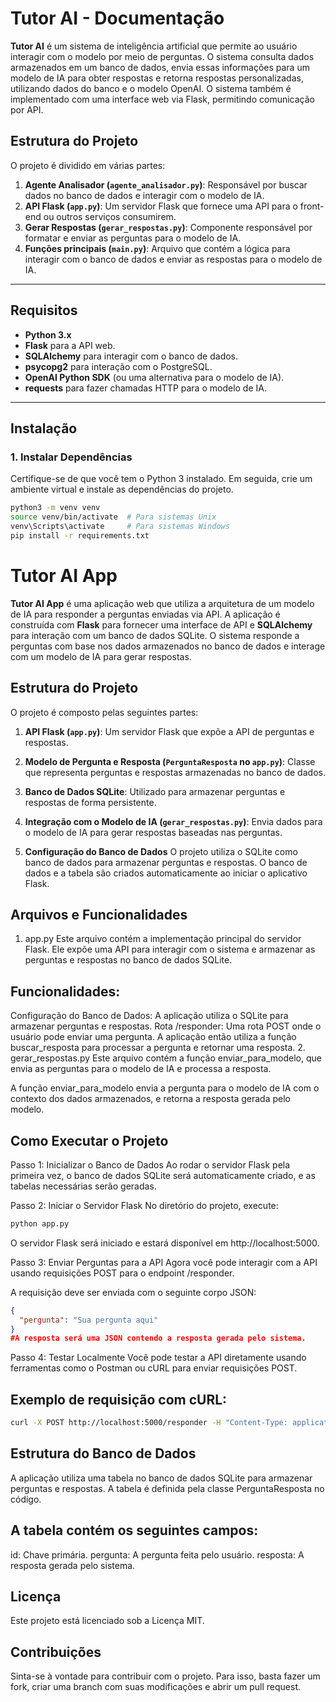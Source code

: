 # **Tutor AI - Documentação**

**Tutor AI** é um sistema de inteligência artificial que permite ao usuário interagir com o modelo por meio de perguntas. O sistema consulta dados armazenados em um banco de dados, envia essas informações para um modelo de IA para obter respostas e retorna respostas personalizadas, utilizando dados do banco e o modelo OpenAI. O sistema também é implementado com uma interface web via Flask, permitindo comunicação por API.

## **Estrutura do Projeto**

O projeto é dividido em várias partes:

1. **Agente Analisador (`agente_analisador.py`)**: Responsável por buscar dados no banco de dados e interagir com o modelo de IA.
2. **API Flask (`app.py`)**: Um servidor Flask que fornece uma API para o front-end ou outros serviços consumirem.
3. **Gerar Respostas (`gerar_respostas.py`)**: Componente responsável por formatar e enviar as perguntas para o modelo de IA.
4. **Funções principais (`main.py`)**: Arquivo que contém a lógica para interagir com o banco de dados e enviar as respostas para o modelo de IA.

---

## **Requisitos**

- **Python 3.x**
- **Flask** para a API web.
- **SQLAlchemy** para interagir com o banco de dados.
- **psycopg2** para interação com o PostgreSQL.
- **OpenAI Python SDK** (ou uma alternativa para o modelo de IA).
- **requests** para fazer chamadas HTTP para o modelo de IA.

---

## **Instalação**

### 1. **Instalar Dependências**

Certifique-se de que você tem o Python 3 instalado. Em seguida, crie um ambiente virtual e instale as dependências do projeto.

```bash
python3 -m venv venv
source venv/bin/activate  # Para sistemas Unix
venv\Scripts\activate     # Para sistemas Windows
pip install -r requirements.txt
```

# **Tutor AI App**

**Tutor AI App** é uma aplicação web que utiliza a arquitetura de um modelo de IA para responder a perguntas enviadas via API. A aplicação é construída com **Flask** para fornecer uma interface de API e **SQLAlchemy** para interação com um banco de dados SQLite. O sistema responde a perguntas com base nos dados armazenados no banco de dados e interage com um modelo de IA para gerar respostas.

## **Estrutura do Projeto**

O projeto é composto pelas seguintes partes:

1. **API Flask (`app.py`)**: Um servidor Flask que expõe a API de perguntas e respostas.
2. **Modelo de Pergunta e Resposta (`PerguntaResposta` no `app.py`)**: Classe que representa perguntas e respostas armazenadas no banco de dados.
3. **Banco de Dados SQLite**: Utilizado para armazenar perguntas e respostas de forma persistente.
4. **Integração com o Modelo de IA (`gerar_respostas.py`)**: Envia dados para o modelo de IA para gerar respostas baseadas nas perguntas.

2. **Configuração do Banco de Dados**
O projeto utiliza o SQLite como banco de dados para armazenar perguntas e respostas. O banco de dados e a tabela são criados automaticamente ao iniciar o aplicativo Flask.

## Arquivos e Funcionalidades
1. app.py
Este arquivo contém a implementação principal do servidor Flask. Ele expõe uma API para interagir com o sistema e armazenar as perguntas e respostas no banco de dados SQLite.

## Funcionalidades:
Configuração do Banco de Dados: A aplicação utiliza o SQLite para armazenar perguntas e respostas.
Rota /responder: Uma rota POST onde o usuário pode enviar uma pergunta. A aplicação então utiliza a função buscar_resposta para processar a pergunta e retornar uma resposta.
2. gerar_respostas.py
Este arquivo contém a função enviar_para_modelo, que envia as perguntas para o modelo de IA e processa a resposta.

A função enviar_para_modelo envia a pergunta para o modelo de IA com o contexto dos dados armazenados, e retorna a resposta gerada pelo modelo.

## Como Executar o Projeto
Passo 1: Inicializar o Banco de Dados
Ao rodar o servidor Flask pela primeira vez, o banco de dados SQLite será automaticamente criado, e as tabelas necessárias serão geradas.

Passo 2: Iniciar o Servidor Flask
No diretório do projeto, execute:

```bash
python app.py
```
O servidor Flask será iniciado e estará disponível em http://localhost:5000.

Passo 3: Enviar Perguntas para a API
Agora você pode interagir com a API usando requisições POST para o endpoint /responder.

A requisição deve ser enviada com o seguinte corpo JSON:

```json
{
  "pergunta": "Sua pergunta aqui"
}
#A resposta será uma JSON contendo a resposta gerada pelo sistema.
```

Passo 4: Testar Localmente
Você pode testar a API diretamente usando ferramentas como o Postman ou cURL para enviar requisições POST.

## Exemplo de requisição com cURL:

```bash
curl -X POST http://localhost:5000/responder -H "Content-Type: application/json" -d '{"pergunta": "Qual é a capital da França?"}'
```

## Estrutura do Banco de Dados
A aplicação utiliza uma tabela no banco de dados SQLite para armazenar perguntas e respostas. A tabela é definida pela classe PerguntaResposta no código.

## A tabela contém os seguintes campos:

id: Chave primária.
pergunta: A pergunta feita pelo usuário.
resposta: A resposta gerada pelo sistema.

## Licença
Este projeto está licenciado sob a Licença MIT.

## Contribuições
Sinta-se à vontade para contribuir com o projeto. Para isso, basta fazer um fork, criar uma branch com suas modificações e abrir um pull request.
